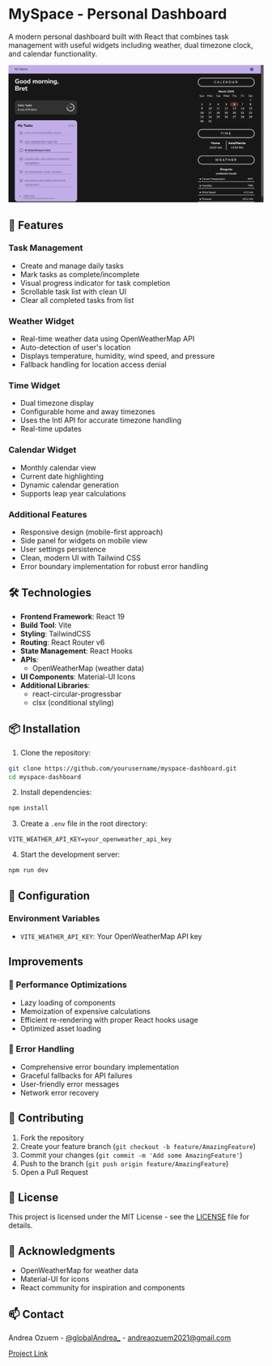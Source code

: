 # MySpace - Personal Dashboard

A modern personal dashboard built with React that combines task management with useful widgets including weather, dual timezone clock, and calendar functionality.

![MySpace Dashboard](/src/assets/screenshot.png) <!-- You should add a screenshot of your app here -->

## 🌟 Features

### Task Management
- Create and manage daily tasks
- Mark tasks as complete/incomplete
- Visual progress indicator for task completion
- Scrollable task list with clean UI
- Clear all completed tasks from list

### Weather Widget
- Real-time weather data using OpenWeatherMap API
- Auto-detection of user's location
- Displays temperature, humidity, wind speed, and pressure
- Fallback handling for location access denial

### Time Widget
- Dual timezone display
- Configurable home and away timezones
- Uses the Intl API for accurate timezone handling
- Real-time updates

### Calendar Widget
- Monthly calendar view
- Current date highlighting
- Dynamic calendar generation
- Supports leap year calculations

### Additional Features
- Responsive design (mobile-first approach)
- Side panel for widgets on mobile view
- User settings persistence
- Clean, modern UI with Tailwind CSS
- Error boundary implementation for robust error handling

## 🛠 Technologies

- **Frontend Framework**: React 19
- **Build Tool**: Vite
- **Styling**: TailwindCSS
- **Routing**: React Router v6
- **State Management**: React Hooks
- **APIs**: 
  - OpenWeatherMap (weather data)
- **UI Components**: Material-UI Icons
- **Additional Libraries**:
  - react-circular-progressbar
  - clsx (conditional styling)

## 📦 Installation

1. Clone the repository:
```bash
git clone https://github.com/yourusername/myspace-dashboard.git
cd myspace-dashboard
```

2. Install dependencies:
```bash
npm install
```

3. Create a `.env` file in the root directory:
```env
VITE_WEATHER_API_KEY=your_openweather_api_key
```

4. Start the development server:
```bash
npm run dev
```

## 🔧 Configuration

### Environment Variables
- `VITE_WEATHER_API_KEY`: Your OpenWeatherMap API key


## Improvements

### 🚀 Performance Optimizations

- Lazy loading of components
- Memoization of expensive calculations
- Efficient re-rendering with proper React hooks usage
- Optimized asset loading

### 🐛 Error Handling

- Comprehensive error boundary implementation
- Graceful fallbacks for API failures
- User-friendly error messages
- Network error recovery

## 🤝 Contributing

1. Fork the repository
2. Create your feature branch (`git checkout -b feature/AmazingFeature`)
3. Commit your changes (`git commit -m 'Add some AmazingFeature'`)
4. Push to the branch (`git push origin feature/AmazingFeature`)
5. Open a Pull Request

## 📝 License

This project is licensed under the MIT License - see the [LICENSE](LICENSE) file for details.

## 🙏 Acknowledgments

- OpenWeatherMap for weather data
- Material-UI for icons
- React community for inspiration and components

## 📫 Contact

Andrea Ozuem - [@globalAndrea_](https://twitter.com/globalAndrea_) - andreaozuem2021@gmail.com

[Project Link](https://my-space-refactored.netlify.app/)